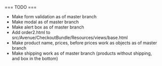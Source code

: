 === TODO ===

- Make form validation as of master branch
- Make modal as of master branch
- Make alert box as of master branch
- Add order2.html to src/Avenue/CheckoutBundle/Resources/views/base.html
- Make product name, prices, before prices work as objects as of master branch
- Make shipping work as of master branch (products without shipping, and box in the bottom)
